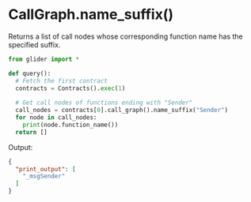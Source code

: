 # CallGraph.name\_suffix()

Returns a list of call nodes whose corresponding function name has the specified suffix.

```python
from glider import *

def query():
  # Fetch the first contract
  contracts = Contracts().exec(1)
  
  # Get call nodes of functions ending with "Sender" 
  call_nodes = contracts[0].call_graph().name_suffix("Sender")
  for node in call_nodes:
    print(node.function_name())
  return []
```

Output:

```json
{
  "print_output": [
    "_msgSender"
  ]
}
```
